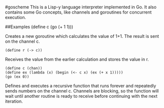 #goscheme
This is a Lisp-y language interpreter implemented in Go. It also contains some Go concepts, like channels and goroutines for concurrent execution.

##Examples
    (define c (go (+ 1 1)))

Creates a new goroutine which calculates the value of 1+1. The result is sent on the channel c.

    (define r (-> c))

Receives the value from the earlier calculation and stores the value in r.

    (define c (chan))
    (define ex (lambda (x) (begin (<- c x) (ex (+ x 1)))))
    (go (ex 0))

Defines and executes a recursive function that runs forever and repeatedly sends numbers on the channel c. Channels are blocking, so the function will wait until another routine is ready to receive before continuing with the next iteration.
